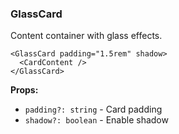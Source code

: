### GlassCard

Content container with glass effects.

```tsx
<GlassCard padding="1.5rem" shadow>
  <CardContent />
</GlassCard>
```

**Props:**
- `padding?: string` - Card padding
- `shadow?: boolean` - Enable shadow
